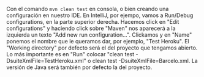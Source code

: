 Con el comando `mvn clean test` en consola, o bien creando una configuración en nuestro IDE. En IntelliJ, por ejempo, vamos a Run/Debug configurations, en la parte superior derecha. Hacemos click en "Edit configurations" y haciendo click sobre "Maven" nos aparecerá a la izquierda un texto "Add new run configuration...". Clickamos y en "Name" ponemos el nombre que le queramos dar, por ejemplo, "Test Heroku". El "Working directory" por defecto será el del proyecto que tengamos abierto. Lo más importante es en "Run" colocar "clean test -DsuiteXmlFile=TestHeroku.xml" o clean test -DsuiteXmlFile=Barcelo.xml. La versión de Java será también por defecto la del proyecto.